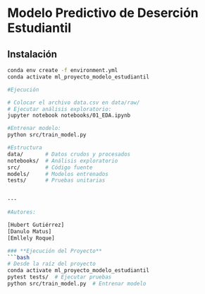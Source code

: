 # Modelo Predictivo de Deserción Estudiantil

## Instalación
```bash
conda env create -f environment.yml
conda activate ml_proyecto_modelo_estudiantil

#Ejecución

# Colocar el archivo data.csv en data/raw/
# Ejecutar análisis exploratorio:
jupyter notebook notebooks/01_EDA.ipynb

#Entrenar modelo:
python src/train_model.py

#Estructura
data/       # Datos crudos y procesados
notebooks/  # Análisis exploratorio
src/        # Código fuente
models/     # Modelos entrenados
tests/      # Pruebas unitarias


---

#Autores:

[Hubert Gutiérrez]
[Danulo Matus]
[Emllely Roque]

### **Ejecución del Proyecto**
```bash
# Desde la raíz del proyecto
conda activate ml_proyecto_modelo_estudiantil
pytest tests/  # Ejecutar pruebas
python src/train_model.py  # Entrenar modelo
